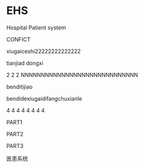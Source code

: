 # EHS
Hospital Patient system

CONFICT

xiugaiceshi22222222222222

tianjiad dongxi

2
2
2
NNNNNNNNNNNNNNNNNNNNNNNNNNNNN


benditijiao


bendidexiugaidifangchuxianle

4 4 
4
4
4
4
4
4

PART1

PART2

PART3

医患系统
